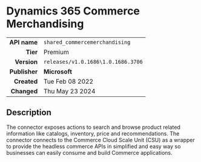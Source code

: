 # Dynamics 365 Commerce Merchandising
| | |
|-:|-|
|**API name**|`shared_commercemerchandising`|
|**Tier**|Premium|
|**Version**|`releases/v1.0.1686\1.0.1686.3706`|
|**Publisher**|**Microsoft**|
|**Created**|Tue Feb 08 2022|
|**Changed**|Thu May 23 2024|

## Description
The connector exposes actions to search and browse product related information like catalogs, inventory, price and recommendations. The connector connects to the Commerce Cloud Scale Unit (CSU) as a wrapper to provide the headless commerce APIs in simplified and easy way so businesses can easily consume and build Commerce applications.
